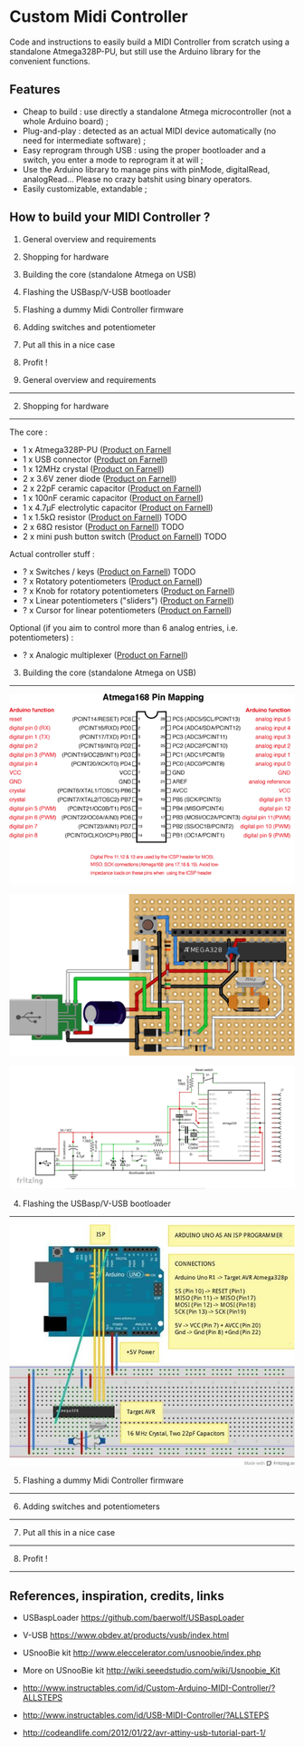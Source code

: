 Custom Midi Controller
======================

Code and instructions to easily build a MIDI Controller from scratch using a
standalone Atmega328P-PU, but still use the Arduino library for the convenient 
functions.

Features
--------

- Cheap to build : use directly a standalone Atmega microcontroller (not a whole Arduino board) ;
- Plug-and-play : detected as an actual MIDI device automatically (no need for
  intermediate software) ;
- Easy reprogram through USB : using the proper bootloader and a switch, you enter a
  mode to reprogram it at will ;
- Use the Arduino library to manage pins with pinMode, digitalRead, analogRead... Please no crazy batshit using binary operators.
- Easily customizable, extandable ;

How to build your MIDI Controller ?
-----------------------------------

1. General overview and requirements
2. Shopping for hardware
3. Building the core (standalone Atmega on USB)
4. Flashing the USBasp/V-USB bootloader
5. Flashing a dummy Midi Controller firmware
6. Adding switches and potentiometer
7. Put all this in a nice case
8. Profit !

1. General overview and requirements
------------------------------------

2. Shopping for hardware
------------------------

The core :

- 1 x Atmega328P-PU                ([Product on Farnell](http://fr.farnell.com/webapp/wcs/stores/servlet/Search?mfpn=1715487)
- 1 x USB connector                ([Product on Farnell](http://fr.farnell.com/webapp/wcs/stores/servlet/Search?mfpn=1696544))
- 1 x 12MHz crystal                ([Product on Farnell](http://fr.farnell.com/webapp/wcs/stores/servlet/Search?mfpn=2508453))
- 2 x 3.6V zener diode             ([Product on Farnell](http://fr.farnell.com/webapp/wcs/stores/servlet/Search?mfpn=1861480))
- 2 x 22pF ceramic capacitor       ([Product on Farnell](http://fr.farnell.com/webapp/wcs/stores/servlet/Search?mfpn=9411674))
- 1 x 100nF ceramic capacitor      ([Product on Farnell](http://fr.farnell.com/webapp/wcs/stores/servlet/Search?mfpn=9411887))
- 1 x 4.7μF electrolytic capacitor ([Product on Farnell](http://fr.farnell.com/webapp/wcs/stores/servlet/Search?mfpn=9451471))
- 1 x 1.5kΩ resistor               ([Product on Farnell](http://fr.farnell.com/webapp/wcs/stores/servlet/Search?mfpn=)) TODO
- 2 x 68Ω resistor                 ([Product on Farnell](http://fr.farnell.com/webapp/wcs/stores/servlet/Search?mfpn=)) TODO
- 2 x mini push button switch      ([Product on Farnell](http://fr.farnell.com/webapp/wcs/stores/servlet/Search?mfpn=)) TODO

Actual controller stuff :

- ? x Switches / keys                   ([Product on Farnell](http://fr.farnell.com/webapp/wcs/stores/servlet/Search?mfpn=)) TODO
- ? x Rotatory potentiometers           ([Product on Farnell](http://fr.farnell.com/webapp/wcs/stores/servlet/Search?mfpn=1760794))
- ? x Knob for rotatory potentiometers  ([Product on Farnell](http://fr.farnell.com/webapp/wcs/stores/servlet/Search?mfpn=2473099))
- ? x Linear potentiometers ("sliders") ([Product on Farnell](http://fr.farnell.com/webapp/wcs/stores/servlet/Search?mfpn=1688411))
- ? x Cursor for linear potentiometers  ([Product on Farnell](http://fr.farnell.com/webapp/wcs/stores/servlet/Search?mfpn=1440016))

Optional (if you aim to control more than 6 analog entries, i.e. potentiometers) :

- ? x Analogic multiplexer              ([Product on Farnell](http://fr.farnell.com/webapp/wcs/stores/servlet/Search?mfpn=1236279))


3. Building the core (standalone Atmega on USB)
-----------------------------------------------

![](./doc/Atmega328Pinning.png)

![](./hardware/board.png)

![](./hardware/schematic.png)

4. Flashing the USBasp/V-USB bootloader
---------------------------------------

![](./doc/bootloaderFlashingSetup.png)

5. Flashing a dummy Midi Controller firmware
--------------------------------------------

6. Adding switches and potentiometers
-------------------------------------

7. Put all this in a nice case
------------------------------

8. Profit !
-----------

References, inspiration, credits, links
---------------------------------------

- USBaspLoader https://github.com/baerwolf/USBaspLoader
- V-USB https://www.obdev.at/products/vusb/index.html

- USnooBie kit http://www.eleccelerator.com/usnoobie/index.php
- More on USnooBie kit http://wiki.seeedstudio.com/wiki/Usnoobie_Kit

- http://www.instructables.com/id/Custom-Arduino-MIDI-Controller/?ALLSTEPS
- http://www.instructables.com/id/USB-MIDI-Controller/?ALLSTEPS

- http://codeandlife.com/2012/01/22/avr-attiny-usb-tutorial-part-1/

